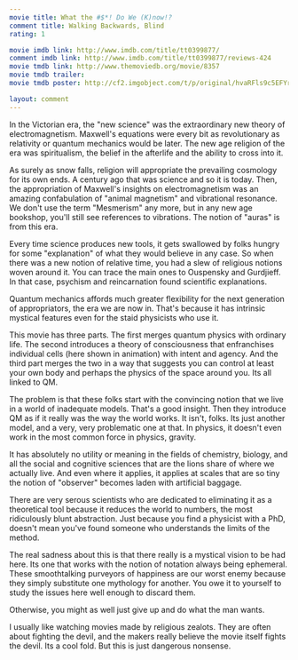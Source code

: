 ```yaml
---
movie title: What the #$*! Do We (K)now!?
comment title: Walking Backwards, Blind
rating: 1

movie imdb link: http://www.imdb.com/title/tt0399877/
comment imdb link: http://www.imdb.com/title/tt0399877/reviews-424
movie tmdb link: http://www.themoviedb.org/movie/8357
movie tmdb trailer: 
movie tmdb poster: http://cf2.imgobject.com/t/p/original/hvaRFls9c5EFYr2gILtSsSZp8gu.jpg

layout: comment
---
```


In the Victorian era, the "new science" was the extraordinary new theory of electromagnetism. Maxwell's equations were every bit as revolutionary as relativity or quantum mechanics would be later. The new age religion of the era was spiritualism, the belief in the afterlife and the ability to cross into it.

As surely as snow falls, religion will appropriate the prevailing cosmology for its own ends. A century ago that was science and so it is today. Then, the appropriation of Maxwell's insights on electromagnetism was an amazing confabulation of "animal magnetism" and vibrational resonance. We don't use the term "Mesmerism" any more, but in any new age bookshop, you'll still see references to vibrations. The notion of "auras" is from this era.

Every time science produces new tools, it gets swallowed by folks hungry for some "explanation" of what they would believe in any case. So when there was a new notion of relative time, you had a slew of religious notions woven around it. You can trace the main ones to Ouspensky and Gurdjieff. In that case, psychism and reincarnation found scientific explanations.

Quantum mechanics affords much greater flexibility for the next generation of appropriators, the era we are now in. That's because it has intrinsic mystical features even for the staid physicists who use it.

This movie has three parts. The first merges quantum physics with ordinary life. The second introduces a theory of consciousness that enfranchises individual cells (here shown in animation) with intent and agency. And the third part merges the two in a way that suggests you can control at least your own body and perhaps the physics of the space around you. Its all linked to QM.

The problem is that these folks start with the convincing notion that we live in a world of inadequate models. That's a good insight. Then they introduce QM as if it really was the way the world works. It isn't, folks. Its just another model, and a very, very problematic one at that. In physics, it doesn't even work in the most common force in physics, gravity.

It has absolutely no utility or meaning in the fields of chemistry, biology, and all the social and cognitive sciences that are the lions share of where we actually live. And even where it applies, it applies at scales that are so tiny the notion of "observer" becomes laden with artificial baggage.

There are very serous scientists who are dedicated to eliminating it as a theoretical tool because it reduces the world to numbers, the most ridiculously blunt abstraction. Just because you find a physicist with a PhD, doesn't mean you've found someone who understands the limits of the method.

The real sadness about this is that there really is a mystical vision to be had here. Its one that works with the notion of notation always being ephemeral. These smoothtalking purveyors of happiness are our worst enemy because they simply substitute one mythology for another. You owe it to yourself to study the issues here well enough to discard them.

Otherwise, you might as well just give up and do what the man wants.

I usually like watching movies made by religious zealots. They are often about fighting the devil, and the makers really believe the movie itself fights the devil. Its a cool fold. But this is just dangerous nonsense.